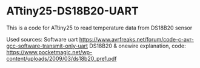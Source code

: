 # ATtiny25-DS18B20-UART
This is a code for ATtiny25 to read temperature data from DS18B20 sensor 

Used sources:
	Software uart https://www.avrfreaks.net/forum/code-c-avr-gcc-software-transmit-only-uart
	DS18B20 & onewire explanation, code: https://www.pocketmagic.net/wp-content/uploads/2009/03/ds18b20_pre1.pdf
